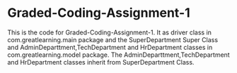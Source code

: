 # Graded-Coding-Assignment-1
This is the code for Graded-Coding-Assignment-1. 
It as driver class in com.greatlearning.main package and the SuperDepartment Super Class and AdminDeparttment,TechDepartment and HrDepartment classes in com.greatlearning.model package.
The AdminDeparttment,TechDepartment and HrDepartment classes inherit from SuperDepartment Class.
